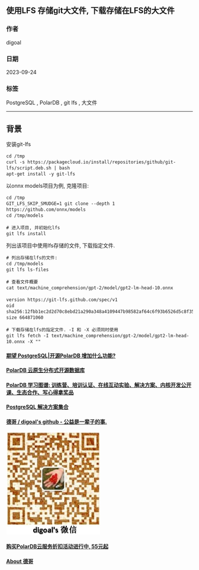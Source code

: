 ## 使用LFS 存储git大文件, 下载存储在LFS的大文件  
                                                
### 作者                                                
digoal                                                
                                                
### 日期                                                
2023-09-24                                               
                                                
### 标签                                                
PostgreSQL , PolarDB , git lfs , 大文件      
                                                
----                                                
                                                
## 背景    
安装git-lfs  
  
```  
cd /tmp  
curl -s https://packagecloud.io/install/repositories/github/git-lfs/script.deb.sh | bash  
apt-get install -y git-lfs  
```  
  
以onnx models项目为例, 克隆项目:  
  
```  
cd /tmp  
GIT_LFS_SKIP_SMUDGE=1 git clone --depth 1 https://github.com/onnx/models  
cd /tmp/models  
  
# 进入项目, 并初始化lfs  
git lfs install  
```  
  
列出该项目中使用lfs存储的文件, 下载指定文件.   
  
```  
# 列出存储在lfs的文件:  
cd /tmp/models  
git lfs ls-files  

# 查看文件概要  
cat text/machine_comprehension/gpt-2/model/gpt2-lm-head-10.onnx  
  
version https://git-lfs.github.com/spec/v1  
oid sha256:12fbb1ec2d2d70c8ebd21a290a348a4109447b98582af64c6f93b6526d5c8f35  
size 664871060  

# 下载存储在lfs的指定文件. -I 和 -X 必须同时使用  
git lfs fetch -I text/machine_comprehension/gpt-2/model/gpt2-lm-head-10.onnx -X ""  
```  
  
  
  
#### [期望 PostgreSQL|开源PolarDB 增加什么功能?](https://github.com/digoal/blog/issues/76 "269ac3d1c492e938c0191101c7238216")
  
  
#### [PolarDB 云原生分布式开源数据库](https://github.com/ApsaraDB "57258f76c37864c6e6d23383d05714ea")
  
  
#### [PolarDB 学习图谱: 训练营、培训认证、在线互动实验、解决方案、内核开发公开课、生态合作、写心得拿奖品](https://www.aliyun.com/database/openpolardb/activity "8642f60e04ed0c814bf9cb9677976bd4")
  
  
#### [PostgreSQL 解决方案集合](../201706/20170601_02.md "40cff096e9ed7122c512b35d8561d9c8")
  
  
#### [德哥 / digoal's github - 公益是一辈子的事.](https://github.com/digoal/blog/blob/master/README.md "22709685feb7cab07d30f30387f0a9ae")
  
  
![digoal's wechat](../pic/digoal_weixin.jpg "f7ad92eeba24523fd47a6e1a0e691b59")
  
  
#### [购买PolarDB云服务折扣活动进行中, 55元起](https://www.aliyun.com/activity/new/polardb-yunparter?userCode=bsb3t4al "e0495c413bedacabb75ff1e880be465a")
  
  
#### [About 德哥](https://github.com/digoal/blog/blob/master/me/readme.md "a37735981e7704886ffd590565582dd0")
  
